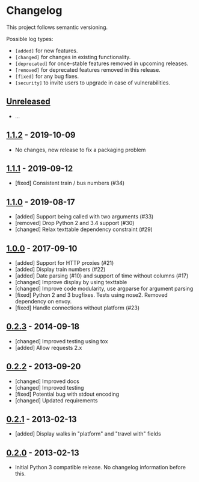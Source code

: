 # Changelog

This project follows semantic versioning.

Possible log types:

- `[added]` for new features.
- `[changed]` for changes in existing functionality.
- `[deprecated]` for once-stable features removed in upcoming releases.
- `[removed]` for deprecated features removed in this release.
- `[fixed]` for any bug fixes.
- `[security]` to invite users to upgrade in case of vulnerabilities.

## [Unreleased]

 - ...

## [1.1.2] - 2019-10-09

 - No changes, new release to fix a packaging problem

## [1.1.1] - 2019-09-12

 - [fixed] Consistent train / bus numbers (#34)

## [1.1.0] - 2019-08-17

 - [added] Support being called with two arguments (#33)
 - [removed] Drop Python 2 and 3.4 support (#30)
 - [changed] Relax texttable dependency constraint (#29)

## [1.0.0] - 2017-09-10

 - [added] Support for HTTP proxies (#21)
 - [added] Display train numbers (#22)
 - [added] Date parsing (#10) and support of time without columns (#17)
 - [changed] Improve display by using texttable
 - [changed] Improve code modularity, use argparse for argument parsing
 - [fixed] Python 2 and 3 bugfixes. Tests using nose2. Removed dependency on envoy.
 - [fixed] Handle connections without platform (#23)

## [0.2.3] - 2014-09-18

 - [changed] Improved testing using tox
 - [added] Allow requests 2.x

## [0.2.2] - 2013-09-20

 - [changed] Improved docs
 - [changed] Improved testing
 - [fixed] Potential bug with stdout encoding
 - [changed] Updated requirements

## [0.2.1] - 2013-02-13

 - [added] Display walks in "platform" and "travel with" fields

## [0.2.0] - 2013-02-13

 - Initial Python 3 compatible release.
   No changelog information before this.

[Unreleased]: https://github.com/dbrgn/fahrplan/compare/v1.1.2...HEAD
[1.1.2]: https://github.com/dbrgn/fahrplan/compare/v1.1.1...v1.1.2
[1.1.1]: https://github.com/dbrgn/fahrplan/compare/v1.1.0...v1.1.1
[1.1.0]: https://github.com/dbrgn/fahrplan/compare/v1.0.0...v1.1.0
[1.0.0]: https://github.com/dbrgn/fahrplan/compare/v0.2.3...v1.0.0
[0.2.3]: https://github.com/dbrgn/fahrplan/compare/v0.2.2...v0.2.3
[0.2.2]: https://github.com/dbrgn/fahrplan/compare/v0.2.1...v0.2.2
[0.2.1]: https://github.com/dbrgn/fahrplan/compare/v0.2.0...v0.2.1
[0.2.0]: https://github.com/dbrgn/fahrplan/compare/cf24396...v0.2.0
